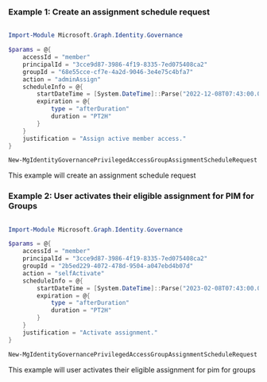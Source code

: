 ### Example 1: Create an assignment schedule request

```powershell

Import-Module Microsoft.Graph.Identity.Governance

$params = @{
	accessId = "member"
	principalId = "3cce9d87-3986-4f19-8335-7ed075408ca2"
	groupId = "68e55cce-cf7e-4a2d-9046-3e4e75c4bfa7"
	action = "adminAssign"
	scheduleInfo = @{
		startDateTime = [System.DateTime]::Parse("2022-12-08T07:43:00.000Z")
		expiration = @{
			type = "afterDuration"
			duration = "PT2H"
		}
	}
	justification = "Assign active member access."
}

New-MgIdentityGovernancePrivilegedAccessGroupAssignmentScheduleRequest -BodyParameter $params

```
This example will create an assignment schedule request

### Example 2: User activates their eligible assignment for PIM for Groups

```powershell

Import-Module Microsoft.Graph.Identity.Governance

$params = @{
	accessId = "member"
	principalId = "3cce9d87-3986-4f19-8335-7ed075408ca2"
	groupId = "2b5ed229-4072-478d-9504-a047ebd4b07d"
	action = "selfActivate"
	scheduleInfo = @{
		startDateTime = [System.DateTime]::Parse("2023-02-08T07:43:00.000Z")
		expiration = @{
			type = "afterDuration"
			duration = "PT2H"
		}
	}
	justification = "Activate assignment."
}

New-MgIdentityGovernancePrivilegedAccessGroupAssignmentScheduleRequest -BodyParameter $params

```
This example will user activates their eligible assignment for pim for groups

